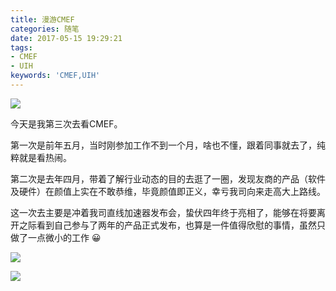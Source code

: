```yaml
---
title: 漫游CMEF
categories: 随笔
date: 2017-05-15 19:29:21
tags:
- CMEF
- UIH
keywords: 'CMEF,UIH'
---
```


<img src="http://7xr526.com1.z0.glb.clouddn.com/cmef%202017/20170515_011802205_iOS.jpg" class="full-image" />

今天是我第三次去看CMEF。

第一次是前年五月，当时刚参加工作不到一个月，啥也不懂，跟着同事就去了，纯粹就是看热闹。

第二次是去年四月，带着了解行业动态的目的去逛了一圈，发现友商的产品（软件及硬件）在颜值上实在不敢恭维，毕竟颜值即正义，幸亏我司向来走高大上路线。

这一次去主要是冲着我司直线加速器发布会，蛰伏四年终于亮相了，能够在将要离开之际看到自己参与了两年的产品正式发布，也算是一件值得欣慰的事情，虽然只做了一点微小的工作 😀

<!-- more -->
![](http://7xr526.com1.z0.glb.clouddn.com/cmef%202017/20170515_014823073_iOS.jpg)

![](http://7xr526.com1.z0.glb.clouddn.com/cmef%202017/20170515_014636972_iOS.jpg)

